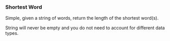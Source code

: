 ### Shortest Word
Simple, given a string of words, return the length of the shortest word(s).

String will never be empty and you do not need to account for different data types.